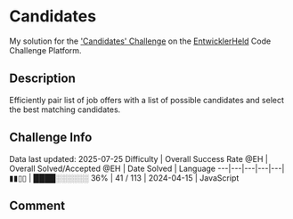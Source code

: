 # Candidates

My solution for the ['Candidates' Challenge](https://platform.entwicklerheld.de/challenge/candidates?technology=JavaScript) on the [EntwicklerHeld](https://platform.entwicklerheld.de/) Code Challenge Platform.

## Description
Efficiently pair list of job offers with a list of possible candidates and select the best matching candidates.

## Challenge Info
Data last updated: 2025-07-25
Difficulty | Overall Success Rate @EH | Overall Solved/Accepted @EH | Date Solved | Language
---|---|---|---|---|
▮▮▯▯ | ████░░░░░░ 36% | 41 / 113 | 2024-04-15 | JavaScript

## Comment
